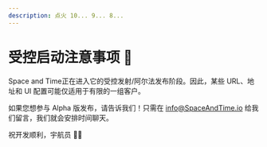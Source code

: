 ```yaml
---
description: 点火 10... 9... 8...
---
```


# 受控启动注意事项 🚀

Space and Time正在进入它的受控发射/阿尔法发布阶段。因此，某些 URL、地址和 UI 配置可能仅适用于有限的一组客户。

如果您想参与 Alpha 版发布，请告诉我们！只需在 [info@SpaceAndTime.io](mailto:info@SpaceAndTime.io) 给我们留言，我们就会安排时间聊天。

祝开发顺利，宇航员  👩‍🚀&#x20;
